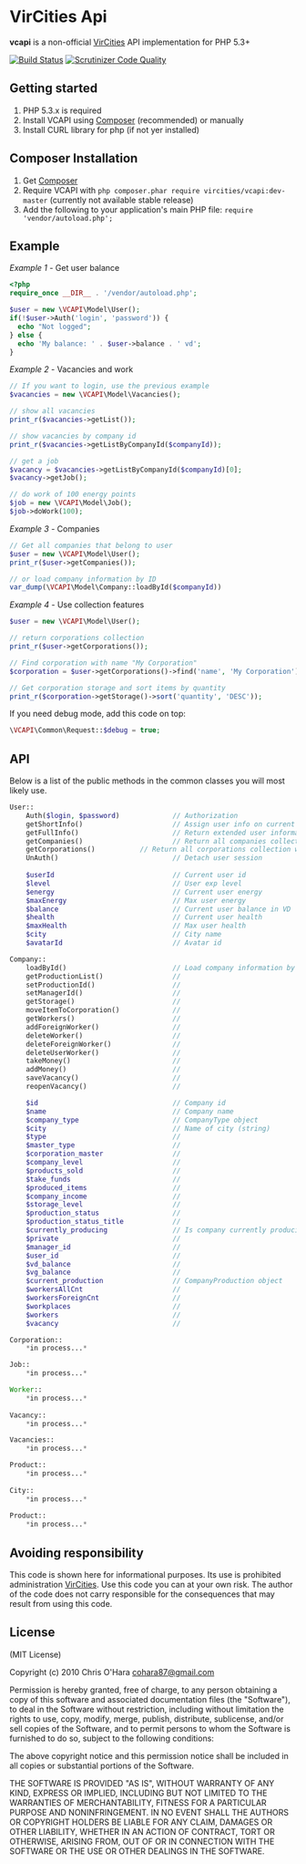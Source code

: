 # VirCities Api

**vcapi** is a non-official [VirCities](http://vircities.com) API implementation for PHP 5.3+

[![Build Status](https://scrutinizer-ci.com/g/pshon/vc_api/badges/build.png?b=master)](https://scrutinizer-ci.com/g/pshon/vc_api/build-status/master) [![Scrutinizer Code Quality](https://scrutinizer-ci.com/g/pshon/vc_api/badges/quality-score.png?b=master)](https://scrutinizer-ci.com/g/pshon/vc_api/?branch=master)

## Getting started

1. PHP 5.3.x is required
2. Install VCAPI using [Composer](#composer-installation) (recommended) or manually
3. Install CURL library for php (if not yer installed)

## Composer Installation

1. Get [Composer](http://getcomposer.org/)
2. Require VCAPI with `php composer.phar require vircities/vcapi:dev-master` (currently not available stable release)
3. Add the following to your application's main PHP file: `require 'vendor/autoload.php';`

## Example

*Example 1* - Get user balance

```php
<?php
require_once __DIR__ . '/vendor/autoload.php';

$user = new \VCAPI\Model\User();
if(!$user->Auth('login', 'password')) {
  echo "Not logged";
} else {
  echo 'My balance: ' . $user->balance . ' vd';
}
```

*Example 2* - Vacancies and work

```php
// If you want to login, use the previous example
$vacancies = new \VCAPI\Model\Vacancies();

// show all vacancies
print_r($vacancies->getList());

// show vacancies by company id
print_r($vacancies->getListByCompanyId($companyId));

// get a job
$vacancy = $vacancies->getListByCompanyId($companyId)[0];
$vacancy->getJob();

// do work of 100 energy points
$job = new \VCAPI\Model\Job();
$job->doWork(100);
```

*Example 3* - Companies

```php
// Get all companies that belong to user
$user = new \VCAPI\Model\User();
print_r($user->getCompanies());

// or load company information by ID
var_dump(\VCAPI\Model\Company::loadById($companyId))
```

*Example 4* - Use collection features

```php
$user = new \VCAPI\Model\User();

// return corporations collection
print_r($user->getCorporations());

// Find corporation with name "My Corporation"
$corporation = $user->getCorporations()->find('name', 'My Corporation')->item(0);

// Get corporation storage and sort items by quantity
print_r($corporation->getStorage()->sort('quantity', 'DESC'));

```



If you need debug mode, add this code on top:

```php
\VCAPI\Common\Request::$debug = true;
```



## API

Below is a list of the public methods in the common classes you will most likely use.

```php
User::
    Auth($login, $password)             // Authorization
    getShortInfo()                      // Assign user info on current instance
    getFullInfo()                       // Return extended user information
    getCompanies()                      // Return all companies collection that belong to user
    getCorporations()			// Return all corporations collection which shares belong to user
    UnAuth()                            // Detach user session
        
    $userId                             // Current user id
    $level                              // User exp level
    $energy                             // Current user energy
    $maxEnergy                          // Max user energy
    $balance                            // Current user balance in VD
    $health                             // Current user health
    $maxHealth                          // Max user health
    $city                               // City name
    $avatarId                           // Avatar id

Company::
    loadById()                          // Load company information by id (static method)
    getProductionList()                 //
    setProductionId()                   //
    setManagerId()                      //
    getStorage()                        //
    moveItemToCorporation()             //
    getWorkers()                        //
    addForeignWorker()                  //
    deleteWorker()                      //
    deleteForeignWorker()               //
    deleteUserWorker()                  //
    takeMoney()                         //
    addMoney()                          //
    saveVacancy()                       //
    reopenVacancy()                     //

    $id                                 // Company id
    $name                               // Company name
    $company_type                       // CompanyType object
    $city                               // Name of city (string)
    $type                               //
    $master_type                        //
    $corporation_master                 //
    $company_level                      //
    $products_sold                      //
    $take_funds                         //
    $produced_items                     //
    $company_income                     //
    $storage_level                      //
    $production_status                  //
    $production_status_title            //
    $currently_producing                // Is company currently producing smth or not (bool)
    $private                            //
    $manager_id                         //
    $user_id                            //
    $vd_balance                         //
    $vg_balance                         //
    $current_production                 // CompanyProduction object
    $workersAllCnt                      //
    $workersForeignCnt                  //
    $workplaces                         //
    $workers                            //
    $vacancy                            //

Corporation::
    *in process...*

Job::
    *in process...*

Worker::
    *in process...*
    
Vacancy::
    *in process...*

Vacancies::
    *in process...*

Product::
    *in process...*
    
City::
    *in process...*
    
Product::
    *in process...*
```

## Avoiding responsibility
This code is shown here for informational purposes. Its use is prohibited administration [VirCities](http://vircities.com). 
Use this code you can at your own risk. The author of the code does not carry responsible for the consequences that may result from using this code.

## License

(MIT License)

Copyright (c) 2010 Chris O'Hara <cohara87@gmail.com>

Permission is hereby granted, free of charge, to any person obtaining a copy of this software and associated documentation files (the "Software"), to deal in the Software without restriction, including without limitation the rights to use, copy, modify, merge, publish, distribute, sublicense, and/or sell copies of the Software, and to permit persons to whom the Software is furnished to do so, subject to the following conditions:

The above copyright notice and this permission notice shall be included in all copies or substantial portions of the Software.

THE SOFTWARE IS PROVIDED "AS IS", WITHOUT WARRANTY OF ANY KIND, EXPRESS OR IMPLIED, INCLUDING BUT NOT LIMITED TO THE WARRANTIES OF MERCHANTABILITY, FITNESS FOR A PARTICULAR PURPOSE AND NONINFRINGEMENT. IN NO EVENT SHALL THE AUTHORS OR COPYRIGHT HOLDERS BE LIABLE FOR ANY CLAIM, DAMAGES OR OTHER LIABILITY, WHETHER IN AN ACTION OF CONTRACT, TORT OR OTHERWISE, ARISING FROM, OUT OF OR IN CONNECTION WITH THE SOFTWARE OR THE USE OR OTHER DEALINGS IN THE SOFTWARE.
